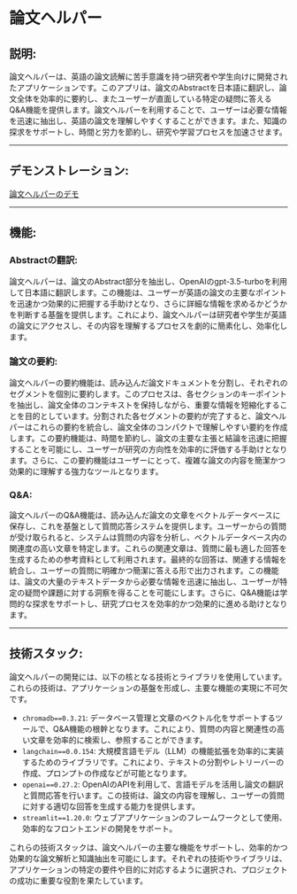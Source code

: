 # 論文ヘルパー

## 説明:
論文ヘルパーは、英語の論文読解に苦手意識を持つ研究者や学生向けに開発されたアプリケーションです。このアプリは、論文のAbstractを日本語に翻訳し、論文全体を効率的に要約し、またユーザーが直面している特定の疑問に答えるQ&A機能を提供します。論文ヘルパーを利用することで、ユーザーは必要な情報を迅速に抽出し、英語の論文を理解しやすくすることができます。また、知識の探求をサポートし、時間と労力を節約し、研究や学習プロセスを加速させます。

---

## デモンストレーション:
[論文ヘルパーのデモ](https://shimadanaoki8804-study-q-a-streamlit-app-tbdubk.streamlit.app/)

---

## 機能:

### Abstractの翻訳:
論文ヘルパーは、論文のAbstract部分を抽出し、OpenAIのgpt-3.5-turboを利用して日本語に翻訳します。この機能は、ユーザーが英語の論文の主要なポイントを迅速かつ効果的に把握する手助けとなり、さらに詳細な情報を求めるかどうかを判断する基盤を提供します。これにより、論文ヘルパーは研究者や学生が英語の論文にアクセスし、その内容を理解するプロセスを劇的に簡素化し、効率化します。

### 論文の要約:
論文ヘルパーの要約機能は、読み込んだ論文ドキュメントを分割し、それぞれのセグメントを個別に要約します。このプロセスは、各セクションのキーポイントを抽出し、論文全体のコンテキストを保持しながら、重要な情報を短縮化することを目的としています。分割された各セグメントの要約が完了すると、論文ヘルパーはこれらの要約を統合し、論文全体のコンパクトで理解しやすい要約を作成します。この要約機能は、時間を節約し、論文の主要な主張と結論を迅速に把握することを可能にし、ユーザーが研究の方向性を効率的に評価する手助けとなります。さらに、この要約機能はユーザーにとって、複雑な論文の内容を簡潔かつ効果的に理解する強力なツールとなります。

### Q&A:
論文ヘルパーのQ&A機能は、読み込んだ論文の文章をベクトルデータベースに保存し、これを基盤として質問応答システムを提供します。ユーザーからの質問が受け取られると、システムは質問の内容を分析し、ベクトルデータベース内の関連度の高い文章を特定します。これらの関連文章は、質問に最も適した回答を生成するための参考資料として利用されます。最終的な回答は、関連する情報を統合し、ユーザーの質問に明確かつ簡潔に答える形で出力されます。この機能は、論文の大量のテキストデータから必要な情報を迅速に抽出し、ユーザーが特定の疑問や課題に対する洞察を得ることを可能にします。さらに、Q&A機能は学問的な探求をサポートし、研究プロセスを効率的かつ効果的に進める助けとなります。

---

## 技術スタック:
論文ヘルパーの開発には、以下の核となる技術とライブラリを使用しています。これらの技術は、アプリケーションの基盤を形成し、主要な機能の実現に不可欠です。
- `chromadb==0.3.21`: データベース管理と文章のベクトル化をサポートするツールで、Q&A機能の根幹となります。これにより、質問の内容と関連性の高い文章を効率的に検索し、参照することができます。
- `langchain==0.0.154`: 大規模言語モデル（LLM）の機能拡張を効率的に実装するためのライブラリです。これにより、テキストの分割やレトリーバーの作成、プロンプトの作成などが可能となります。
- `openai==0.27.2`: OpenAIのAPIを利用して、言語モデルを活用し論文の翻訳と質問応答を行います。この技術は、論文の内容を理解し、ユーザーの質問に対する適切な回答を生成する能力を提供します。
- `streamlit==1.20.0`: ウェブアプリケーションのフレームワークとして使用、効率的なフロントエンドの開発をサポート。


これらの技術スタックは、論文ヘルパーの主要な機能をサポートし、効率的かつ効果的な論文解析と知識抽出を可能にします。それぞれの技術やライブラリは、アプリケーションの特定の要件や目的に対応するように選択され、プロジェクトの成功に重要な役割を果たしています。

